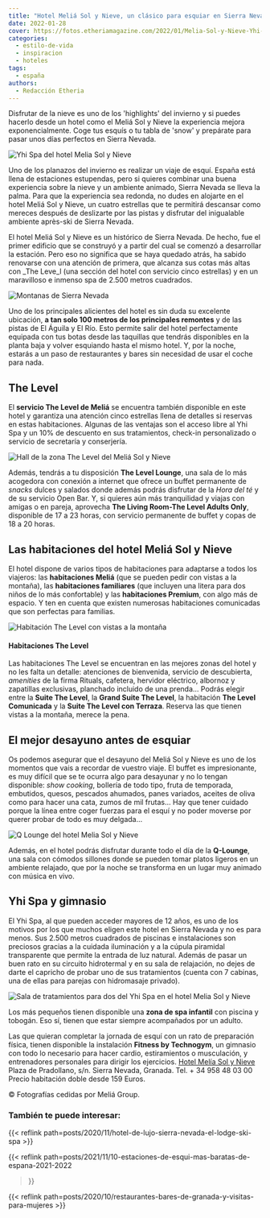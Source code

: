```yaml
---
title: "Hotel Meliá Sol y Nieve, un clásico para esquiar en Sierra Nevada"
date: 2022-01-28
cover: https://fotos.etheriamagazine.com/2022/01/Melia-Sol-y-Nieve-Yhi-Spa.jpg
categories: 
  - estilo-de-vida
  - inspiracion
  - hoteles
tags: 
  - españa
authors: 
  - Redacción Etheria
---
```


Disfrutar de la nieve es uno de los 'highlights' del invierno y si puedes hacerlo desde un hotel como el Meliá Sol y Nieve la experiencia mejora exponencialmente. Coge tus esquís o tu tabla de 'snow' y prepárate para pasar unos días perfectos en Sierra Nevada.

![Yhi Spa del hotel Melia Sol y Nieve](https://fotos.etheriamagazine.com/2022/01/Melia-Sol-y-Nieve-Yhi-Spa.jpg "Yhi Spa del hotel Meliá Sol y Nieve.")

Uno de los planazos del invierno es realizar un viaje de esquí. España está llena de 
estaciones estupendas, pero si quieres combinar una buena experiencia sobre la nieve y 
un ambiente animado, Sierra Nevada se lleva la palma. Para que la experiencia sea 
redonda, no dudes en alojarte en el hotel Meliá Sol y Nieve, un cuatro estrellas que te 
permitirá descansar como mereces después de deslizarte por las pistas y disfrutar del 
inigualable ambiente après-ski de Sierra Nevada. 

El hotel Meliá Sol y Nieve es un histórico de Sierra Nevada. De hecho, fue el primer 
edificio que se construyó y a partir del cual se comenzó a desarrollar la estación. Pero 
eso no significa que se haya quedado atrás, ha sabido renovarse con una atención de 
primera, que alcanza sus cotas más altas con _The Leve_l (una sección del hotel con 
servicio cinco estrellas) y en un maravilloso e inmenso spa de 2.500 metros cuadrados. 

![Montanas de Sierra Nevada](https://fotos.etheriamagazine.com/2022/01/Melia-sol-y-nieve-sierra-nevada.jpg "Sierra Nevada.")

Uno de los principales alicientes del hotel es sin duda su excelente ubicación, **a tan 
solo 100 metros de los principales remontes** y de las pistas de El Águila y El Río. 
Esto permite salir del hotel perfectamente equipada con tus botas desde las taquillas 
que tendrás disponibles en la planta baja y volver esquiando hasta el mismo hotel. Y, 
por la noche, estarás a un paso de restaurantes y bares sin necesidad de usar el coche 
para nada. 

## The Level

El **servicio The Level de Meliá** se encuentra también disponible en este hotel y 
garantiza una atención cinco estrellas llena de detalles si reservas en estas 
habitaciones. Algunas de las ventajas son el acceso libre al Yhi Spa y un 10% de 
descuento en sus tratamientos, check-in personalizado o servicio de secretaría y 
conserjería. 

![Hall de la zona The Level del Meliá Sol y Nieve](https://fotos.etheriamagazine.com/2022/01/Melia-Sol-y-Nieve-The-Leve-Hall.jpg "Hall de la zona The Level del Meliá Sol y Nieve.")

Además, tendrás a tu disposición **The Level Lounge**, una sala de lo más acogedora con 
conexión a internet que ofrece un buffet permanente de _snacks_ dulces y salados donde 
además podrás disfrutar de la _Hora del té_ y de su servicio Open Bar. Y, si quieres aún 
más tranquilidad y viajas con amigas o en pareja, aprovecha **The Living Room-The Level 
Adults Only**, disponible de 17 a 23 horas, con servicio permanente de buffet y copas de 
18 a 20 horas. 

## Las habitaciones del hotel Meliá Sol y Nieve

El hotel dispone de varios tipos de habitaciones para adaptarse a todos los viajeros: 
las **habitaciones Meliá** (que se pueden pedir con vistas a la montaña), las 
**habitaciones familiares** (que incluyen una litera para dos niños de lo más 
confortable) y las **habitaciones Premium**, con algo más de espacio. Y ten en cuenta 
que existen numerosas habitaciones comunicadas que son perfectas para familias. 

![Habitación The Level con vistas a la montaña](https://fotos.etheriamagazine.com/2022/01/Melia-Sol-Y-Nieve-The-Level-Deluxe-vista-montana.jpg "Habitación The Level con vistas a la montaña.")

#### Habitaciones The Level

Las habitaciones The Level se encuentran en las mejores zonas del hotel y no les falta 
un detalle: atenciones de bienvenida, servicio de descubierta, _amenities_ de la firma 
Rituals, cafetera, hervidor eléctrico, albornoz y zapatillas exclusivas, planchado 
incluido de una prenda… Podrás elegir entre la **Suite The Level**, la **Grand Suite The 
Level**, la habitación **The Level Comunicada** y la **Suite The Level con Terraza**. 
Reserva las que tienen vistas a la montaña, merece la pena. 

## El mejor desayuno antes de esquiar

Os podemos asegurar que el desayuno del Meliá Sol y Nieve es uno de los momentos que 
vais a recordar de vuestro viaje. El buffet es impresionante, es muy difícil que se te 
ocurra algo para desayunar y no lo tengan disponible: _show cooking_, bollería de todo 
tipo, fruta de temporada, embutidos, quesos, pescados ahumados, panes variados, aceites 
de oliva como para hacer una cata, zumos de mil frutas… Hay que tener cuidado porque la 
línea entre coger fuerzas para el esquí y no poder moverse por querer probar de todo es 
muy delgada… 

![Q Lounge del hotel Melia Sol y Nieve](https://fotos.etheriamagazine.com/2022/01/Melia-Sol-y-Nieve-Q-Lounge.jpg "Q Lounge.")

Además, en el hotel podrás disfrutar durante todo el día de la **Q-Lounge**, una sala 
con cómodos sillones donde se pueden tomar platos ligeros en un ambiente relajado, que 
por la noche se transforma en un lugar muy animado con música en vivo. 

## Yhi Spa y gimnasio

El Yhi Spa, al que pueden acceder mayores de 12 años, es uno de los motivos por los que 
muchos eligen este hotel en Sierra Nevada y no es para menos. Sus 2.500 metros cuadrados 
de piscinas e instalaciones son preciosos gracias a la cuidada iluminación y a la cúpula 
piramidal transparente que permite la entrada de luz natural. Además de pasar un buen 
rato en su circuito hidrotermal y en su sala de relajación, no dejes de darte el 
capricho de probar uno de sus tratamientos (cuenta con 7 cabinas, una de ellas para 
parejas con hidromasaje privado). 

![Sala de tratamientos para dos del Yhi Spa en el hotel Melia Sol y Nieve](https://fotos.etheriamagazine.com/2022/01/Melia-Sol-Y-Nieve-Yhi-sala.jpg "Sala de tratamientos para dos del Yhi Spa.")

Los más pequeños tienen disponible una **zona de spa infantil** con piscina y tobogán. 
Eso sí, tienen que estar siempre acompañados por un adulto. 

Las que quieran completar la jornada de esquí con un rato de preparación física, tienen 
disponible la instalación **Fitness by Technogym**, un gimnasio con todo lo necesario 
para hacer cardio, estiramientos o musculación, y entrenadores personales para dirigir 
los ejercicios. [Hotel Melía Sol y 
Nieve](https://www.melia.com/es/hoteles/espana/sierra-nevada/melia-sol-y-nieve/index.htm) 
Plaza de Pradollano, s/n. Sierra Nevada, Granada. Tel. + 34 958 48 03 00 Precio 
habitación doble desde 159 Euros. 

© Fotografías cedidas por Meliá Group. 

### También te puede interesar:

{{< reflink path=posts/2020/11/hotel-de-lujo-sierra-nevada-el-lodge-ski-spa >}} 

{{< reflink path=posts/2021/11/10-estaciones-de-esqui-mas-baratas-de-espana-2021-2022 
>}} 

{{< reflink path=posts/2020/10/restaurantes-bares-de-granada-y-visitas-para-mujeres >}}

